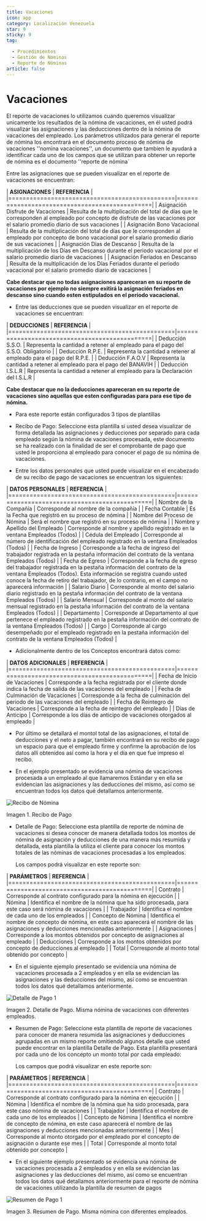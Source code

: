 ```yaml
---
title: Vacaciones
icon: app
category: Localización Venezuela
star: 9
sticky: 9
tag:

  - Procedimientos
  - Gestión de Nóminas
  - Reporte de Nóminas
article: false
---
```


**Vacaciones**
===============

El reporte de vacaciones lo utilizamos cuando queremos visualizar unicamente los resultados de la nómina de vacaciones, en él usted podrá visualizar las asignaciones y las deducciones dentro de la nómina de vacaciones del empleado. Los parámetros utilizados para generar el reporte de nómina los encontrará en el documento proceso de nómina de vacaciones ''nomina vacaciones'', un documento que tambien le ayudará a identificar cada uno de los campos que se utilizan para obtener un reporte de nómina es el documento ''reporte de nómina`

Entre las asignaciones que se pueden visualizar en el reporte de vacaciones se encuentran:

|           **ASIGNACIONES**                    |             **REFERENCIA**                    |
|===============================================|===============================================|
| Asignación Disfrute de Vacaciones             | Resulta de la multiplicación del total de días que le corresponden al empleado por concepto de disfrute de las vacaciones por el salario promedio diario de sus vacaciones |
| Asignación Bono Vacacional                    | Resulta de la multiplicación del total de días que le corresponden al empleado por concepto de bono vacacional por el salario promedio diario de sus vacaciones |
| Asignación Días de Descanso                   | Resulta de la multiplicación de los Días en Descanso durante el periodo vacacional por el salario promedio diario de vacaciones |
| Asignación Feriados en Descanso               | Resulta de la multiplicación de los Días Feriados durante el periodo vacacional por el salario promedio diario de vacaciones |

**Cabe destacar que no todas asignaciones apareceran en su reporte de vacaciones por ejemplo no siempre exitirá la asignación feriados en descanso sino cuando esten estipulados en el periodo vacacional.**

- Entre las deducciones que se pueden visualizar en el reporte de vacaciones se encuentran:

|           **DEDUCCIONES**                     |             **REFERENCIA**                    |
|===============================================|===============================================|
| Deducción S.S.O.                              | Representa la cantidad a retener al empleado para el pago del S.S.O. Obligatorio |
| Deducción R.P.E.                              | Representa la cantidad a retener al empleado para el pago del R.P.E. |
| Deducción F.A.O.V                             | Representa la cantidad a retener al empleado para el pago del BANAVIH |
| Deducción I.S.L.R                             | Representa la cantidad a retener al empleado para la Declaración del I.S.L.R |

**Cabe destacar que no la deducciones apareceran en su reporte de vacaciones sino aquellas que esten configuradas para para ese tipo de nómina.**

- Para este reporte están configurados 3 tipos de plantillas

- Recibo de Pago: Seleccione esta plantilla si usted desea visualizar de forma detallada las asignaciones y deducciones por separado para cada empleado según la nómina de vacaciones procesada, este documento se ha realizado con la finalidad de ser el comprobante de pago que usted le proporciona al empleado para conocer el pago de su nómina de vacaciones.

- Entre los datos personales que usted puede visualizar en el encabezado de su recibo de pago de vacaciones se encuentran los siguientes:

|       **DATOS PERSONALES**                    |             **REFERENCIA**                    |
|===============================================|===============================================|
|  Nombre de la Compañía                        | Corresponde al nombre de la compañía          |
|  Fecha Contable                               | Es la Fecha que registró en su proceso de nómina |
|  Nombre del Proceso de Nómina                 | Será el nombre que registró en su proceso de nómina |
|  Nombre y Apellido  del Empleado              | Corresponde al nombre y apellido registrado en la ventana Empleados (Todos) |
|  Cédula del Empleado                          | Corresponde al número de identificación del empleado registrado en la ventana Empleados (Todos) |
|  Fecha de Ingreso                             | Corresponde a la fecha de ingreso del trabajador registrada en la pestaña información del contrato de la ventana Empleados (Todos) |
|  Fecha de Egreso                              | Corresponde a la fecha de egreso del trabajador registrada en la pestaña información del contrato de la ventana Empleados (Todos). Esta información se registra cuando usted conoce la fecha de retiro del trabajador, de lo contrario, en el campo no aparecerá información |
|  Salario Diario                               | Corresponde al monto del salario diario registrado en la pestaña información del contrato de la ventana Empleados (Todos) |
|  Salario Mensual                              | Corresponde al monto del salario mensual registrado en la pestaña información del contrato de la ventana Empleados (Todos) |
|  Departamento                                 | Corresponde al Departamento al que pertenece el empleado registrado en la pestaña información del contrato de la ventana Empleados (Todos) |
|  Cargo                                        | Corresponde al cargo desempeñado por el empleado registrado en la pestaña información del contrato de la ventana Empleados (Todos) |

- Adicionalmente dentro de los Conceptos encontrará datos como:

|       **DATOS ADICIONALES**                   |             **REFERENCIA**                    |
|===============================================|===============================================|
|  Fecha de Inicio de Vacaciones                | Corresponde a la fecha registrada por el cliente donde indica la fecha de salida de las vacaciones del empleado |
|  Fecha de Culminación de Vacaciones           | Corresponde a la fecha de culminación del periodo de las vacaciones del empleado |
|  Fecha de Reintegro de Vacaciones             | Corresponde a la fecha de reintegro del empleado |
|  Días de Anticipo                             | Corresponde a los días de anticipo de vacaciones otorgados al empleado |

- Por último se detallará el montol total de las asignaciones, el total de deducciones y el neto a pagar, también encontrará en su recibo de pago un espacio para que el empleado firme y confirme la aprobación de los datos allí obtenidos así como la hora y el día en que fue impreso el recibo.

- En el ejemplo presentado se evidencia una nómina de vacaciones  procesada a un empleado al que llamaremos Estándar y en ella se evidencian las asignaciones y las deducciones del mismo, así como se encuentran todos los datos qué detallamos anteriormente.

![Recibo de Nómina](/assets/img/docs/lve/procedures/payroll/payroll-report/resources/recibovacaciones33.png)

Imagen 1. Recibo de Pago

- Detalle de Pago: Seleccione esta plantilla de reporte de nómina de vacaciones si desea conocer de manera detallada todos los montos de nómina de asignación y deducciones de una manera más resumida y detallada, esta plantilla la utiliza el cliente para conocer los montos totales de las nóminas de vacaciones procesadas a los empleados.

    Los campos podrá visualizar en este reporte son:

|          **PARÁMETROS**                       |             **REFERENCIA**                    |
|===============================================|===============================================|
|  Contrato                                     | Corresponde al contrato configurado para la nómina en ejecución |
|  Nómina                                       | Identifica el nombre de la nómina que ha sido procesada, para este caso será nómina de vacaciones |
|  Trabajador                                   | Identifica el nombre de cada uno de los empleados |
|  Concepto de Nómina                           | Identifica el nombre de concepto de nómina, en este caso aparecerá el nombre de las asignaciones y deducciones mencionadas anteriormente |
|  Asignaciones                                 | Corresponde a los montos obtenidos por concepto de asignaciones al empleado |
|  Deducciones                                  | Corresponde a los montos obtenidos por concepto de deducciones al empleado |
|  Total                                        | Corresponde al monto total obtenido por concepto |

- En el siguiente ejemplo presentado se evidencia una nómina de vacaciones procesada a 2 empleados y en ella se evidencian las asignaciones y las deducciones del mismo, así como se encuentran todos los datos qué detallamos anteriormente.

![Detalle de Pago 1](/assets/img/docs/lve/procedures/payroll/payroll-report/resources/detallevacaciones33.png)

Imagen 2. Detalle de Pago. Misma nómina de vacaciones con diferentes empleados.

- Resumen de Pago:  Seleccione esta plantilla de reporte de vacaciones para conocer de manera resumida las asignaciones y deducciones agrupadas en un  mismo reporte omitiendo algunos detalle que usted puede encontrar en la plantilla Detalle de Pago. Esta plantilla presentará por cada uno de los concepto un monto total por cada empleado:

    Los campos que podrá visualizar en este reporte son:

|          **PARÁMETROS**                       |             **REFERENCIA**                    |
|===============================================|===============================================|
|  Contrato                                     | Corresponde al contrato configurado para la nómina en ejecución |
|  Nómina                                       | Identifica el nombre de la nómina que ha sido procesada, para este caso nómina de vacaciones |
|  Trabajador                                   | Identifica el nombre de cada uno de los empleados |
|  Concepto de Nómina                           | Identifica el nombre de concepto de nómina, en este caso aparecerá el nombre de las asignaciones y deducciones mencionadas anteriormente |
|  Mes                                          | Corresponde al monto otorgado por el empleado por el concepto de asignación o durante ese mes |
|  Total                                        | Corresponde al monto total obtenido por concepto |

- En el siguiente ejemplo presentado se evidencia una nómina de vacaciones procesada a 2 empleados y en ella se evidencian las asignaciones y las deducciones del mismo, así como se encuentran todos los datos qué detallamos anteriormente para el reporte de nómina de vacaciones utilizando la plantilla de resumen de pagos

![Resumen de Pago 1](/assets/img/docs/lve/procedures/payroll/payroll-report/resources/resumenvacaciones33.png)

Imagen 3. Resumen de Pago. Misma nómina con diferentes empleados.
